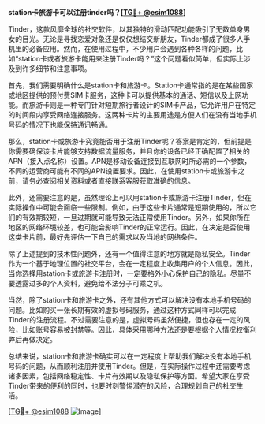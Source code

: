 **station卡旅游卡可以注册tinder吗？[[TG💪+ @esim1088](https://t.me/s/esim1088)]**

Tinder，这款风靡全球的社交软件，以其独特的滑动匹配功能吸引了无数单身男女的目光。无论是寻找恋爱对象还是仅仅想结交新朋友，Tinder都成了很多人手机里的必备应用。然而，在使用过程中，不少用户会遇到各种各样的问题，比如“station卡或者旅游卡能用来注册Tinder吗？”这个问题看似简单，但实际上涉及到许多细节和注意事项。

首先，我们需要明确什么是station卡和旅游卡。Station卡通常指的是在某些国家或地区提供的预付费SIM卡服务，这种卡可以提供基本的通话、短信以及上网功能。而旅游卡则是一种专门针对短期旅行者设计的SIM卡产品，它允许用户在特定的时间段内享受网络连接服务。这两种卡片的主要用途是方便人们在没有当地手机号码的情况下也能保持通讯畅通。

那么，station卡或旅游卡究竟能否用于注册Tinder呢？答案是肯定的，但前提是你需要确保该卡片能够支持数据流量服务，并且你的设备已经正确配置了相关的APN（接入点名称）设置。APN是移动设备连接到互联网时所必需的一个参数，不同的运营商可能有不同的APN设置要求。因此，在使用station卡或旅游卡之前，请务必查阅相关资料或者直接联系客服获取准确的信息。

此外，还需要注意的是，虽然理论上可以用station卡或旅游卡注册Tinder，但在实际操作中可能会面临一些限制。例如，由于这些卡片通常是短期使用的，所以它们的有效期较短，一旦过期就可能导致无法正常使用Tinder。另外，如果你所在地区的网络环境较差，也可能会影响Tinder的正常运行。因此，在决定是否使用这类卡片前，最好先评估一下自己的需求以及当地的网络条件。

除了上述提到的技术性问题外，还有一个值得注意的地方就是隐私安全。Tinder作为一个基于地理位置的社交平台，会在一定程度上收集用户的个人信息。因此，当你选择用station卡或旅游卡注册时，一定要格外小心保护自己的隐私。尽量不要透露过多的个人资料，避免给不法分子可乘之机。

当然，除了station卡和旅游卡之外，还有其他方式可以解决没有本地手机号码的问题。比如购买一张长期有效的虚拟号码服务，通过这种方式同样可以完成Tinder的注册流程。不过需要注意的是，虚拟号码虽然便捷，但也存在一定的风险，比如账号容易被封禁等。因此，具体采用哪种方法还是要根据个人情况权衡利弊后再做决定。

总结来说，station卡和旅游卡确实可以在一定程度上帮助我们解决没有本地手机号码的问题，从而顺利注册并使用Tinder。但是，在实际操作过程中还需要考虑诸多因素，包括网络稳定性、卡片有效期以及隐私保护等方面。希望大家在享受Tinder带来的便利的同时，也要时刻警惕潜在的风险，合理规划自己的社交生活。

[[TG💪+ @esim1088](https://t.me/s/esim1088) ![Image](https://i.postimg.cc/4NQfJmqS/Snipaste-2025-05-13-00-14-12.png)]